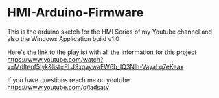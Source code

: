 # HMI-Arduino-Firmware
This is the arduino sketch for the HMI Series of my Youtube channel and also the Windows Application build v1.0


Here's the link to the playlist with all the information for this project
https://www.youtube.com/watch?v=MdItenf5Iyk&list=PLJ9xqaywaFW6b_IQ3Nlh-VayaLq7eKeax

If you have questions reach me on youtube
https://www.youtube.com/c/jadsatv
